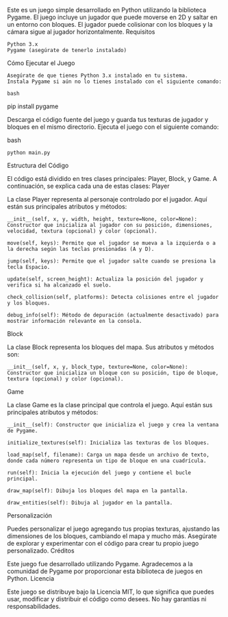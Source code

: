 Este es un juego simple desarrollado en Python utilizando la biblioteca Pygame. El juego incluye un jugador que puede moverse en 2D y saltar en un entorno con bloques. El jugador puede colisionar con los bloques y la cámara sigue al jugador horizontalmente.
Requisitos

    Python 3.x
    Pygame (asegúrate de tenerlo instalado)

Cómo Ejecutar el Juego

    Asegúrate de que tienes Python 3.x instalado en tu sistema.
    Instala Pygame si aún no lo tienes instalado con el siguiente comando:

    bash

pip install pygame

Descarga el código fuente del juego y guarda tus texturas de jugador y bloques en el mismo directorio.
Ejecuta el juego con el siguiente comando:

bash

    python main.py

Estructura del Código

El código está dividido en tres clases principales: Player, Block, y Game. A continuación, se explica cada una de estas clases:
Player

La clase Player representa al personaje controlado por el jugador. Aquí están sus principales atributos y métodos:

    __init__(self, x, y, width, height, texture=None, color=None): Constructor que inicializa al jugador con su posición, dimensiones, velocidad, textura (opcional) y color (opcional).

    move(self, keys): Permite que el jugador se mueva a la izquierda o a la derecha según las teclas presionadas (A y D).

    jump(self, keys): Permite que el jugador salte cuando se presiona la tecla Espacio.

    update(self, screen_height): Actualiza la posición del jugador y verifica si ha alcanzado el suelo.

    check_collision(self, platforms): Detecta colisiones entre el jugador y los bloques.

    debug_info(self): Método de depuración (actualmente desactivado) para mostrar información relevante en la consola.

Block

La clase Block representa los bloques del mapa. Sus atributos y métodos son:

    __init__(self, x, y, block_type, texture=None, color=None): Constructor que inicializa un bloque con su posición, tipo de bloque, textura (opcional) y color (opcional).

Game

La clase Game es la clase principal que controla el juego. Aquí están sus principales atributos y métodos:

    __init__(self): Constructor que inicializa el juego y crea la ventana de Pygame.

    initialize_textures(self): Inicializa las texturas de los bloques.

    load_map(self, filename): Carga un mapa desde un archivo de texto, donde cada número representa un tipo de bloque en una cuadrícula.

    run(self): Inicia la ejecución del juego y contiene el bucle principal.

    draw_map(self): Dibuja los bloques del mapa en la pantalla.

    draw_entities(self): Dibuja al jugador en la pantalla.

Personalización

Puedes personalizar el juego agregando tus propias texturas, ajustando las dimensiones de los bloques, cambiando el mapa y mucho más. Asegúrate de explorar y experimentar con el código para crear tu propio juego personalizado.
Créditos

Este juego fue desarrollado utilizando Pygame. Agradecemos a la comunidad de Pygame por proporcionar esta biblioteca de juegos en Python.
Licencia

Este juego se distribuye bajo la Licencia MIT, lo que significa que puedes usar, modificar y distribuir el código como desees. No hay garantías ni responsabilidades.
